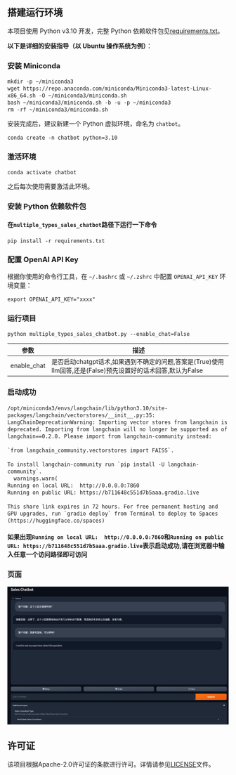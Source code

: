## 搭建运行环境

本项目使用 Python v3.10 开发，完整 Python 依赖软件包见[requirements.txt](requirements.txt)。

**以下是详细的安装指导（以 Ubuntu 操作系统为例）**：

### 安装 Miniconda

```shell
mkdir -p ~/miniconda3
wget https://repo.anaconda.com/miniconda/Miniconda3-latest-Linux-x86_64.sh -O ~/miniconda3/miniconda.sh
bash ~/miniconda3/miniconda.sh -b -u -p ~/miniconda3
rm -rf ~/miniconda3/miniconda.sh
```

安装完成后，建议新建一个 Python 虚拟环境，命名为 `chatbot`。

```shell
conda create -n chatbot python=3.10
```

### 激活环境
```shell
conda activate chatbot 
```

之后每次使用需要激活此环境。

### 安装 Python 依赖软件包

#### 在`multiple_types_sales_chatbot`路径下运行一下命令

```shell
pip install -r requirements.txt
```

### 配置 OpenAI API Key

根据你使用的命令行工具，在 `~/.bashrc` 或 `~/.zshrc` 中配置 `OPENAI_API_KEY` 环境变量：

```shell
export OPENAI_API_KEY="xxxx"
```

### 运行项目

```shell
python multiple_types_sales_chatbot.py --enable_chat=False
```

| 参数          | 描述                                                                     | 
|-------------|------------------------------------------------------------------------|
| enable_chat | 是否启动chatgpt话术,如果遇到不确定的问题,答案是(True)使用llm回答,还是(False)预先设置好的话术回答,默认为False |

### 启动成功
```shell
/opt/miniconda3/envs/langchain/lib/python3.10/site-packages/langchain/vectorstores/__init__.py:35: LangChainDeprecationWarning: Importing vector stores from langchain is deprecated. Importing from langchain will no longer be supported as of langchain==0.2.0. Please import from langchain-community instead:

`from langchain_community.vectorstores import FAISS`.

To install langchain-community run `pip install -U langchain-community`.
  warnings.warn(
Running on local URL:  http://0.0.0.0:7860
Running on public URL: https://b711648c551d7b5aaa.gradio.live

This share link expires in 72 hours. For free permanent hosting and GPU upgrades, run `gradio deploy` from Terminal to deploy to Spaces (https://huggingface.co/spaces)

```
#### 如果出现`Running on local URL:  http://0.0.0.0:7860`和`Running on public URL: https://b711648c551d7b5aaa.gradio.live`表示启动成功,请在浏览器中输入任意一个访问路径即可访问

### 页面
![img.png](image/img.png)

## 许可证
该项目根据Apache-2.0许可证的条款进行许可。详情请参见[LICENSE](LICENSE)文件。


